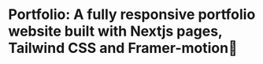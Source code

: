 # Portfolio: A fully responsive portfolio website built with Nextjs pages, Tailwind CSS and Framer-motion🌟
